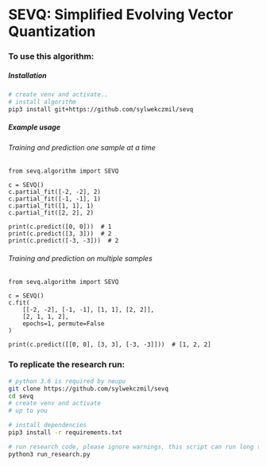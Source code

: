 # SEVQ: Simplified Evolving Vector Quantization

### To use this algorithm:

##### Installation

```bash
# create venv and activate..
# install algorithm
pip3 install git+https://github.com/sylwekczmil/sevq
```

##### Example usage

###### Training and prediction one sample at a time

```python3
from sevq.algorithm import SEVQ

c = SEVQ()
c.partial_fit([-2, -2], 2)
c.partial_fit([-1, -1], 1)
c.partial_fit([1, 1], 1)
c.partial_fit([2, 2], 2)

print(c.predict([0, 0]))  # 1 
print(c.predict([3, 3]))  # 2 
print(c.predict([-3, -3]))  # 2
```

###### Training and prediction on multiple samples

```python3
from sevq.algorithm import SEVQ

c = SEVQ()
c.fit(
    [[-2, -2], [-1, -1], [1, 1], [2, 2]],
    [2, 1, 1, 2],
    epochs=1, permute=False
)

print(c.predict([[0, 0], [3, 3], [-3, -3]]))  # [1, 2, 2]
```

### To replicate the research run:

```bash
# python 3.6 is required by neupu
git clone https://github.com/sylwekczmil/sevq
cd sevq
# create venv and activate
# up to you

# install dependencies
pip3 install -r requirements.txt

# run research code, please ignore warnings, this script can run long time
python3 run_research.py
```